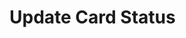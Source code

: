 # Update Card Status

<api-endpoint openapi-path="../../OpenApi/user.openapi.yaml" method="PUT" endpoint="/api/v1/cards/{id}/status"/>
